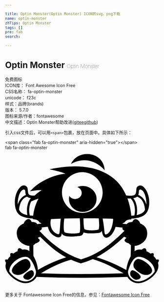 ```yaml
---

title: Optin Monster(Optin Monster) ICON转svg、png下载
name: optin-monster
zhTips: Optin Monster
tags: []
pre: fab
search: 

---
```


# Optin Monster  <small style="font-size: 60%;font-weight: 100">Optin Monster</small>


<div class="detail-page">
<p>
<span><span class="badge-success badge">免费图标</span> </span>
<br/>
<span>
ICON库：
<span class="badge-secondary badge">Font Awesome Icon Free</span> 
</span>
<br/>
<span>
CSS名称：
<span class="badge-secondary badge">fa-optin-monster</span> 
</span>
<br/>
<span>
unicode：
<span class="badge-secondary badge">f23c</span> 
<copy-btn content='f23c' btn-title=""></copy-btn>
<copy-btn :content='String.fromCodePoint(parseInt("f23c", 16))' btn-title="复制U"></copy-btn>
</span><br/><span>样式：<span class="badge-light badge">品牌(brands)</span></span>
<br/>
<span>
版本：
<span class="badge-secondary badge">5.7.0</span> 
</span>
<br/>
<span>图标来源/作者：<span class="badge-light badge">fontawesome</span></span> 
<br/>
<span class="zh-detail">中文描述：<span class="badge-primary badge">Optin Monster</span><span class="help-link"><span>帮助改进</span>(<a href="https://gitee.com/liuwave/icon-helper/edit/master/json/fontawesome/brands/optin-monster.json" target="_blank" rel="noopener noreferrer">gitee</a><a href="https://github.com/liuwave/icon-helper/edit/master/json/fontawesome/brands/optin-monster.json" target="_blank" rel="noopener noreferrer">github</a></span>)</span><br/>
</p>
</div>
<div class="alert alert-dark">
  <i class="fab fa-optin-monster fa-xs"></i>
  <i class="fab fa-optin-monster fa-sm"></i>
  <i class="fab fa-optin-monster fa-lg"></i>
  <i class="fab fa-optin-monster fa-2x"></i>
  <i class="fab fa-optin-monster fa-3x"></i>
  <i class="fab fa-optin-monster fa-5x"></i>
  <i class="fab fa-optin-monster fa-7x"></i>
</div>
<div>
  <p>引入css文件后，可以用<code>&lt;span&gt;</code>包裹，放在页面中。具体如下所示：    
  </p>
  <div class="alert alert-primary" style="font-size: 14px">
    &lt;span class="fab fa-optin-monster" aria-hidden="true"&gt;&lt;/span&gt;
    <copy-btn content='<span class="fab fa-optin-monster" aria-hidden="true"></span>'></copy-btn>
  </div>
  <div class="alert alert-secondary">
    <i class="fab fa-optin-monster"
    style="font-size: 24px"
    aria-hidden="true"></i> fab fa-optin-monster
    <copy-btn content="fab fa-optin-monster" btn-title="复制图标名称"></copy-btn>
  </div>
</div>
<div id="svg" class="svg-wrap">
<svg xmlns="http://www.w3.org/2000/svg" viewBox="0 0 576 512"><path d="M572.6 421.4c5.6-9.5 4.7-15.2-5.4-11.6-3-4.9-7-9.5-11.1-13.8 2.9-9.7-.7-14.2-10.8-9.2-4.6-3.2-10.3-6.5-15.9-9.2 0-15.1-11.6-11.6-17.6-5.7-10.4-1.5-18.7-.3-26.8 5.7.3-6.5.3-13 .3-19.7 12.6 0 40.2-11 45.9-36.2 1.4-6.8 1.6-13.8-.3-21.9-3-13.5-14.3-21.3-25.1-25.7-.8-5.9-7.6-14.3-14.9-15.9s-12.4 4.9-14.1 10.3c-8.5 0-19.2 2.8-21.1 8.4-5.4-.5-11.1-1.4-16.8-1.9 2.7-1.9 5.4-3.5 8.4-4.6 5.4-9.2 14.6-11.4 25.7-11.6V256c19.5-.5 43-5.9 53.8-18.1 12.7-13.8 14.6-37.3 12.4-55.1-2.4-17.3-9.7-37.6-24.6-48.1-8.4-5.9-21.6-.8-22.7 9.5-2.2 19.6 1.2 30-38.6 25.1-10.3-23.8-24.6-44.6-42.7-60C341 49.6 242.9 55.5 166.4 71.7c19.7 4.6 41.1 8.6 59.7 16.5-26.2 2.4-52.7 11.3-76.2 23.2-32.8 17-44 29.9-56.7 42.4 14.9-2.2 28.9-5.1 43.8-3.8-9.7 5.4-18.4 12.2-26.5 20-25.8.9-23.8-5.3-26.2-25.9-1.1-10.5-14.3-15.4-22.7-9.7-28.1 19.9-33.5 79.9-12.2 103.5 10.8 12.2 35.1 17.3 54.9 17.8-.3 1.1-.3 1.9-.3 2.7 10.8.5 19.5 2.7 24.6 11.6 3 1.1 5.7 2.7 8.1 4.6-5.4.5-11.1 1.4-16.5 1.9-3.3-6.6-13.7-8.1-21.1-8.1-1.6-5.7-6.5-12.2-14.1-10.3-6.8 1.9-14.1 10-14.9 15.9-22.5 9.5-30.1 26.8-25.1 47.6 5.3 24.8 33 36.2 45.9 36.2v19.7c-6.6-5-14.3-7.5-26.8-5.7-5.5-5.5-17.3-10.1-17.3 5.7-5.9 2.7-11.4 5.9-15.9 9.2-9.8-4.9-13.6-1.7-11.1 9.2-4.1 4.3-7.8 8.6-11.1 13.8-10.2-3.7-11 2.2-5.4 11.6-1.1 3.5-1.6 7-1.9 10.8-.5 31.6 44.6 64 73.5 65.1 17.3.5 34.6-8.4 43-23.5 113.2 4.9 226.7 4.1 340.2 0 8.1 15.1 25.4 24.3 42.7 23.5 29.2-1.1 74.3-33.5 73.5-65.1.2-3.7-.7-7.2-1.7-10.7zm-73.8-254c1.1-3 2.4-8.4 2.4-14.6 0-5.9 6.8-8.1 14.1-.8 11.1 11.6 14.9 40.5 13.8 51.1-4.1-13.6-13-29-30.3-35.7zm-4.6 6.7c19.5 6.2 28.6 27.6 29.7 48.9-1.1 2.7-3 5.4-4.9 7.6-5.7 5.9-15.4 10-26.2 12.2 4.3-21.3.3-47.3-12.7-63 4.9-.8 10.9-2.4 14.1-5.7zm-24.1 6.8c13.8 11.9 20 39.2 14.1 63.5-4.1.5-8.1.8-11.6.8-1.9-21.9-6.8-44-14.3-64.6 3.7.3 8.1.3 11.8.3zM47.5 203c-1.1-10.5 2.4-39.5 13.8-51.1 7-7.3 14.1-5.1 14.1.8 0 6.2 1.4 11.6 2.4 14.6-17.3 6.8-26.2 22.2-30.3 35.7zm9.7 27.6c-1.9-2.2-3.5-4.9-4.9-7.6 1.4-21.3 10.3-42.7 29.7-48.9 3.2 3.2 9.2 4.9 14.1 5.7-13 15.7-17 41.6-12.7 63-10.8-2.2-20.5-6-26.2-12.2zm47.9 14.6c-4.1 0-8.1-.3-12.7-.8-4.6-18.6-1.9-38.9 5.4-53v.3l12.2-5.1c4.9-1.9 9.7-3.8 14.9-4.9-10.7 19.7-17.4 41.3-19.8 63.5zm184-162.7c41.9 0 76.2 34 76.2 75.9 0 42.2-34.3 76.2-76.2 76.2s-76.2-34-76.2-76.2c0-41.8 34.3-75.9 76.2-75.9zm115.6 174.3c-.3 17.8-7 48.9-23 57-13.2 6.6-6.5-7.5-16.5-58.1 13.3.3 26.6.3 39.5 1.1zm-54-1.6c.8 4.9 3.8 40.3-1.6 41.9-11.6 3.5-40 4.3-51.1-1.1-4.1-3-4.6-35.9-4.3-41.1v.3c18.9-.3 38.1-.3 57 0zM278.3 309c-13 3.5-41.6 4.1-54.6-1.6-6.5-2.7-3.8-42.4-1.9-51.6 19.2-.5 38.4-.5 57.8-.8v.3c1.1 8.3 3.3 51.2-1.3 53.7zm-106.5-51.1c12.2-.8 24.6-1.4 36.8-1.6-2.4 15.4-3 43.5-4.9 52.2-1.1 6.8-4.3 6.8-9.7 4.3-21.9-9.8-27.6-35.2-22.2-54.9zm-35.4 31.3c7.8-1.1 15.7-1.9 23.5-2.7 1.6 6.2 3.8 11.9 7 17.6 10 17 44 35.7 45.1 7 6.2 14.9 40.8 12.2 54.9 10.8 15.7-1.4 23.8-1.4 26.8-14.3 12.4 4.3 30.8 4.1 44 3 11.3-.8 20.8-.5 24.6-8.9 1.1 5.1 1.9 11.6 4.6 16.8 10.8 21.3 37.3 1.4 46.8-31.6 8.6.8 17.6 1.9 26.5 2.7-.4 1.3-3.8 7.3 7.3 11.6-47.6 47-95.7 87.8-163.2 107-63.2-20.8-112.1-59.5-155.9-106.5 9.6-3.4 10.4-8.8 8-12.5zm-21.6 172.5c-3.8 17.8-21.9 29.7-39.7 28.9-19.2-.8-46.5-17-59.2-36.5-2.7-31.1 43.8-61.3 66.2-54.6 14.9 4.3 27.8 30.8 33.5 54 0 3-.3 5.7-.8 8.2zm-8.7-66c-.5-13.5-.5-27-.3-40.5h.3c2.7-1.6 5.7-3.8 7.8-6.5 6.5-1.6 13-5.1 15.1-9.2 3.3-7.1-7-7.5-5.4-12.4 2.7-1.1 5.7-2.2 7.8-3.5 29.2 29.2 58.6 56.5 97.3 77-36.8 11.3-72.4 27.6-105.9 47-1.2-18.6-7.7-35.9-16.7-51.9zm337.6 64.6c-103 3.5-206.2 4.1-309.4 0 0 .3 0 .3-.3.3v-.3h.3c35.1-21.6 72.2-39.2 112.4-50.8 11.6 5.1 23 9.5 34.9 13.2 2.2.8 2.2.8 4.3 0 14.3-4.1 28.4-9.2 42.2-15.4 41.5 11.7 78.8 31.7 115.6 53zm10.5-12.4c-35.9-19.5-73-35.9-111.9-47.6 38.1-20 71.9-47.3 103.5-76.7 2.2 1.4 4.6 2.4 7.6 3.2 0 .8.3 1.9.5 2.4-4.6 2.7-7.8 6.2-5.9 10.3 2.2 3.8 8.6 7.6 15.1 8.9 2.4 2.7 5.1 5.1 8.1 6.8 0 13.8-.3 27.6-.8 41.3l.3-.3c-9.3 15.9-15.5 37-16.5 51.7zm105.9 6.2c-12.7 19.5-40 35.7-59.2 36.5-19.3.9-40.5-13.2-40.5-37 5.7-23.2 18.9-49.7 33.5-54 22.7-6.9 69.2 23.4 66.2 54.5zM372.9 75.2c-3.8-72.1-100.8-79.7-126-23.5 44.6-24.3 90.3-15.7 126 23.5zM74.8 407.1c-15.7 1.6-49.5 25.4-49.5 43.2 0 11.6 15.7 19.5 32.2 14.9 12.2-3.2 31.1-17.6 35.9-27.3 6-11.6-3.7-32.7-18.6-30.8zm215.9-176.2c28.6 0 51.9-21.6 51.9-48.4 0-36.1-40.5-58.1-72.2-44.3 9.5 3 16.5 11.6 16.5 21.6 0 23.3-33.3 32-46.5 11.3-7.3 34.1 19.4 59.8 50.3 59.8zM68 474.1c.5 6.5 12.2 12.7 21.6 9.5 6.8-2.7 14.6-10.5 17.3-16.2 3-7-1.1-20-9.7-18.4-8.9 1.6-29.7 16.7-29.2 25.1zm433.2-67c-14.9-1.9-24.6 19.2-18.9 30.8 4.9 9.7 24.1 24.1 36.2 27.3 16.5 4.6 32.2-3.2 32.2-14.9 0-17.8-33.8-41.6-49.5-43.2zM478.8 449c-8.4-1.6-12.4 11.3-9.5 18.4 2.4 5.7 10.3 13.5 17.3 16.2 9.2 3.2 21.1-3 21.3-9.5.9-8.4-20.2-23.5-29.1-25.1z"/></svg>
</div>
<detail full-name='fa-optin-monster'></detail>
    
<div><p>更多关于  Fontawesome Icon Free的信息，参见：<a target="_blank" href="https://iconhelper.cn/fontawesome.html">Fontawesome Icon Free</a>
</p></div>
